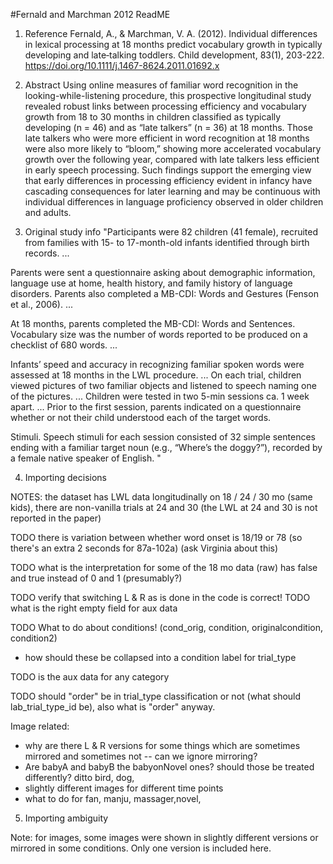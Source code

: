 #Fernald and Marchman 2012 ReadME

1. Reference
Fernald, A., & Marchman, V. A. (2012). Individual differences in lexical processing at 18 months predict vocabulary growth in typically developing and late‐talking toddlers. Child development, 83(1), 203-222.  https://doi.org/10.1111/j.1467-8624.2011.01692.x

2. Abstract
Using online measures of familiar word recognition in the looking-while-listening procedure, this prospective longitudinal study revealed robust links between processing efficiency and vocabulary growth from 18 to 30 months in children classified as typically developing (n = 46) and as “late talkers” (n = 36) at 18 months. Those late talkers who were more efficient in word recognition at 18 months were also more likely to “bloom,” showing more accelerated vocabulary growth over the following year, compared with late talkers less efficient in early speech processing. Such findings support the emerging view that early differences in processing efficiency evident in infancy have cascading consequences for later learning and may be continuous with individual differences in language proficiency observed in older children and adults.

3. Original study info
"Participants were 82 children (41 female), recruited from families with 15- to 17-month-old infants identified through birth records. ...

Parents were sent a questionnaire asking about demographic information, language use at home, health history, and family history of language disorders. Parents also completed a MB-CDI: Words and Gestures (Fenson et al., 2006). ...

At 18 months, parents completed the MB-CDI: Words and Sentences. Vocabulary size was the number of words reported to be produced on a checklist of 680 words. ...

Infants’ speed and accuracy in recognizing familiar spoken words were assessed at 18 months in the LWL procedure. ... On each trial, children viewed pictures of two familiar objects and listened to speech naming one of the pictures. ... Children were tested in two 5-min sessions ca. 1 week apart. ... Prior to the first session, parents indicated on a questionnaire whether or not their child understood each of the target words.

Stimuli. Speech stimuli for each session consisted of 32 simple sentences ending with a familiar target noun (e.g., “Where’s the doggy?”), recorded by a female native speaker of English. 
"

4. Importing decisions

NOTES: 
the dataset has LWL data longitudinally on 18 / 24 / 30 mo (same kids), there are non-vanilla trials at 24 and 30 (the LWL at 24 and 30 is not reported in the paper)


TODO there is variation between whether word onset is 18/19 or 78 (so there's an extra 2 seconds for 87a-102a) (ask Virginia about this)



TODO what is the interpretation for some of the 18 mo data (raw) has false and true instead of 0 and 1 (presumably?)

TODO verify that switching L & R as is done in the code is correct!
TODO what is the right empty field for aux data


TODO What to do about conditions! (cond_orig, condition, originalcondition, condition2)
* how should these be collapsed into a condition label for trial_type

TODO is the aux data for any category

TODO should "order" be in trial_type classification or not (what should lab_trial_type_id be), also what is "order" anyway.

Image related:
* why are there L & R versions for some things which are sometimes mirrored and sometimes not -- can we ignore mirroring?
* Are babyA and babyB the babyonNovel ones? should those be treated differently? 
ditto bird, dog,
* slightly different images for different time points
* what to do for fan, manju, massager,novel,

5. Importing ambiguity

Note: for images, some images were shown in slightly different versions or mirrored in some conditions. Only one version is included here. 